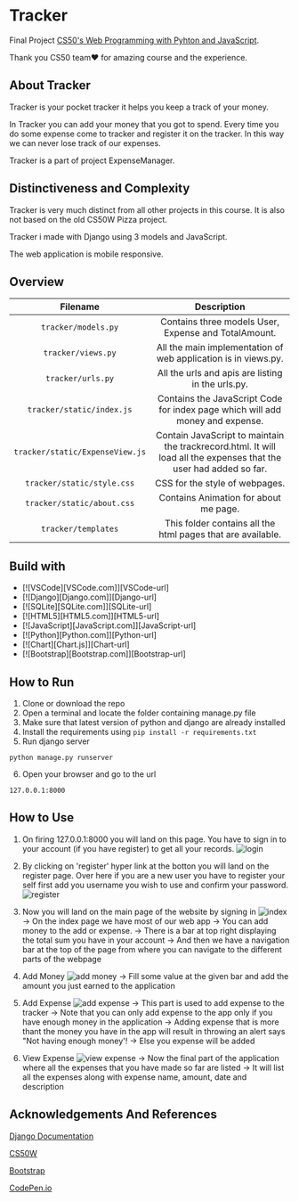# Tracker
Final Project [CS50's Web Programming with Pyhton and JavaScript](https://cs50.harvard.edu/web).

Thank you CS50 team❤️ for amazing course and the experience.

## About Tracker
Tracker is your pocket tracker it helps you keep a track of your money.

In Tracker you can add your money that you got to spend.
Every time you do some expense come to tracker and register it on the tracker.
In this way we can never lose track of our expenses.

Tracker is a part of project ExpenseManager.

## Distinctiveness and Complexity

Tracker is very much distinct from all other projects in this course.
It is also not based on the old CS50W Pizza project.

Tracker i made with Django using 3 models and JavaScript.

The web application is mobile responsive.

## Overview

|   Filename    |   Description|
| :---: | :---: |
| ``tracker/models.py`` | Contains three models User, Expense and TotalAmount.  |
| ``tracker/views.py``  | All the main implementation of web application is in views.py.    |
| ``tracker/urls.py``   | All the urls and apis are listing in the urls.py. |
| ``tracker/static/index.js``   | Contains the JavaScript Code for index page which will add money and expense. |
| ``tracker/static/ExpenseView.js`` | Contain JavaScript to maintain the trackrecord.html. It will load all the expenses that the user had added so far.    |
| ``tracker/static/style.css``  | CSS for the style of webpages.    |
| ``tracker/static/about.css``  | Contains Animation for about me page. |
| ``tracker/templates`` | This folder contains all the html pages that are available.   |

## Build with


* [![VSCode][VSCode.com]][VSCode-url]
* [![Django][Django.com]][Django-url]
* [![SQLite][SQLite.com]][SQLite-url]
* [![HTML5][HTML5.com]][HTML5-url]
* [![JavaScript][JavaScript.com]][JavaScript-url]
* [![Python][Python.com]][Python-url]
* [![Chart][Chart.js]][Chart-url]
* [![Bootstrap][Bootstrap.com]][Bootstrap-url]

## How to Run
1. Clone or download the repo
2. Open a terminal and locate the folder containing manage.py file
3. Make sure that latest version of python and django are already installed
4. Install the requirements using ``pip install -r requirements.txt``
5. Run django server
```
python manage.py runserver
```
6. Open your browser and go to the url
```
127.0.0.1:8000
```
## How to Use
1. On firing 127.0.0.1:8000 you will land on this page.
You have to sign in to your account (if you have register) to get all your records.
![login](https://github.com/ujjvaljoshi45/tracker/blob/main/images/login.jpg)

2. By clicking on 'register' hyper link at the botton you will land on the register page.
Over here if you are a new user you have to register your self first
add you username you wish to use and confirm your password.
![register](https://github.com/ujjvaljoshi45/tracker/blob/main/images/register.jpg)

3. Now you will land on the main page of the website by signing in
![index](https://github.com/ujjvaljoshi45/tracker/blob/main/images/index.jgp)
-> On the index page we have most of our web app
-> You can add money to the add or expense.
-> There is a bar at top right displaying the total sum you have in your account
-> And then we have a navigation bar at the top of the page from where you can navigate to the different parts of the webpage

4. Add Money
![add money](https://github.com/ujjvaljoshi45/tracker/blob/main/images/add%20money.jpg)
-> Fill some value at the given bar and add the amount you just earned to the application

5. Add Expense
![add expense](https://github.com/ujjvaljoshi45/tracker/blob/main/images/add%20expense.jgp)
-> This part is used to add expense to the tracker
-> Note that you can only add expense to the app only if you have enough money in the application
-> Adding expense that is more thant the money you have in the app will result in throwing an alert says "Not having enough money'!
-> Else you expense will be added

6. View Expense
![view expense](https://github.com/ujjvaljoshi45/tracker/blob/main/images/view%20expense.jpg)
-> Now the final part of the application where all the expenses that you have made so far are listed
-> It will list all the expenses along with expense name, amount, date and description


## Acknowledgements And References

[Django Documentation](https://docs.djangoproject.com/en/)

[CS50W](https://cs50.harvard.edu/web/2020/)

[Bootstrap](https://getbootstrap.com/)

[CodePen.io](https://codepen.io/bennettfeely/pen/DrNgoO)
